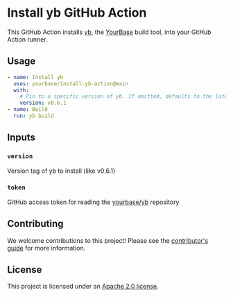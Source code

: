 # Install yb GitHub Action

This GitHub Action installs [yb][], the [YourBase][] build tool, into your
GitHub Action runner.

[yb]: https://github.com/yourbase/yb
[YourBase]: https://yourbase.io/

## Usage

```yaml
- name: Install yb
  uses: yourbase/install-yb-action@main
  with:
    # Pin to a specific version of yb. If omitted, defaults to the latest release.
    version: v0.6.1
- name: Build
  run: yb build
```

## Inputs

### `version`

Version tag of yb to install (like v0.6.1)

### `token`

GitHub access token for reading the [yourbase/yb][yb] repository


## Contributing

We welcome contributions to this project! Please see the [contributor's guide][]
for more information.

[contributor's guide]: CONTRIBUTING.md

## License

This project is licensed under an [Apache 2.0 license](LICENSE).
